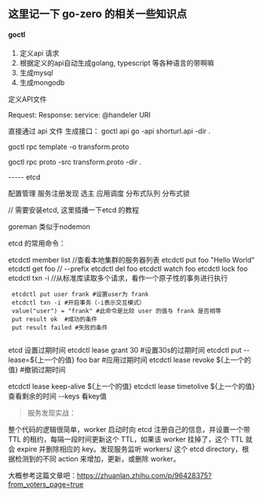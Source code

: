 ## 这里记一下 go-zero 的相关一些知识点


#### goctl

1. 定义api 请求
2. 根据定义的api自动生成golang, typescript 等各种语言的带啊嘛
3. 生成mysql
4. 生成mongodb


>
  定义API文件

  Request:
  Response:
  service:
    @handeler
    URI
  
 直接通过 api 文件 生成接口：
 goctl api go -api shorturl.api -dir .



goctl rpc template -o transform.proto

goctl rpc proto -src transform.proto -dir .


----- etcd

配置管理
服务注册发现
选主
应用调度
分布式队列
分布式锁



// 需要安装etcd, 这里插播一下etcd 的教程



goreman  类似于nodemon


etcd 的常用命令：

etcdctl member list  //查看本地集群的服务器列表
etcdctl put foo "Hello World"
etcdctl get foo // --prefix
etcdctl del foo 
etcdctl watch foo
etcdctl lock foo
etcdctl txn -i //从标准库读取多个请求，看作一个原子性的事务进行执行

```shell
 etcdctl put user frank #设置user为 frank
 etcdctl txn -i #开启事务（-i表示交互模式）
 value("user") = "frank" #此命令是比较 user 的值与 frank 是否相等
 put result ok  #成功的条件
 put result failed #失败的条件


```


etcd 设置过期时间
etcdctl lease grant 30    #设置30s的过期时间
etcdctl put --lease=${上一个的值} foo bar #应用过期时间
etcdctl lease revoke ${上一个的值} #撤销过期时间

etcdctl lease keep-alive ${上一个的值}
etcdctl lease timetolive ${上一个的值} 查看剩余的时间  --keys 看key值


> 服务发现实战：

整个代码的逻辑很简单，worker 启动时向 etcd 注册自己的信息，并设置一个带 TTL 的租约，每隔一段时间更新这个 TTL，如果该 worker 挂掉了，这个 TTL 就会 expire 并删除相应的 key。发现服务监听 workers/ 这个 etcd directory，根据检测到的不同 action 来增加，更新，或删除 worker。



大概参考这篇文章吧：https://zhuanlan.zhihu.com/p/96428375?from_voters_page=true




